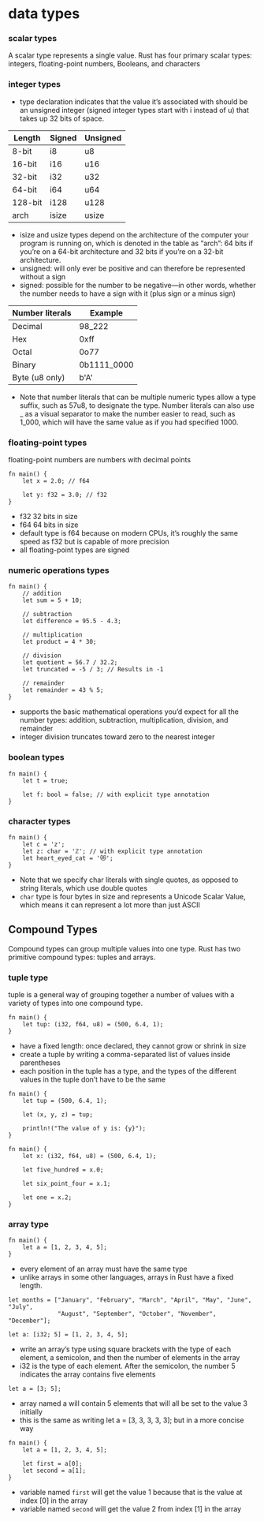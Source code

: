 # data types
### scalar types
A scalar type represents a single value. Rust has four primary scalar types: integers, floating-point numbers, Booleans, and characters

### integer types
 - type declaration indicates that the value it’s associated with should be an unsigned integer (signed integer types start with i instead of u) that takes up 32 bits of space. 

| Length | Signed | Unsigned |
|--------|--------|----------|
| 8-bit  | i8     | u8       |
| 16-bit | i16    | u16      |
| 32-bit | i32    | u32      |
| 64-bit | i64    | u64      |
| 128-bit| i128   | u128     |
| arch   | isize  | usize    |

 - isize and usize types depend on the architecture of the computer your program is running on, which is denoted in the table as “arch”: 64 bits if you’re on a 64-bit architecture and 32 bits if you’re on a 32-bit architecture.
 - unsigned: will only ever be positive and can therefore be represented without a sign
 - signed: possible for the number to be negative—in other words, whether the number needs to have a sign with it (plus sign or a minus sign)

| Number literals | Example |
|-----------------|---------|
| Decimal | 98_222 |
| Hex | 0xff |
| Octal | 0o77 |
| Binary | 0b1111_0000 |
| Byte (u8 only) | b'A' |

- Note that number literals that can be multiple numeric types allow a type suffix, such as 57u8, to designate the type. Number literals can also use _ as a visual separator to make the number easier to read, such as 1_000, which will have the same value as if you had specified 1000.

### floating-point types
floating-point numbers are numbers with decimal points
```
fn main() {
    let x = 2.0; // f64

    let y: f32 = 3.0; // f32
}
```
 - f32 32 bits in size
 - f64 64 bits in size
 - default type is f64 because on modern CPUs, it’s roughly the same speed as f32 but is capable of more precision
 - all floating-point types are signed

### numeric operations types
```
fn main() {
    // addition
    let sum = 5 + 10;

    // subtraction
    let difference = 95.5 - 4.3;

    // multiplication
    let product = 4 * 30;

    // division
    let quotient = 56.7 / 32.2;
    let truncated = -5 / 3; // Results in -1

    // remainder
    let remainder = 43 % 5;
}
```
 - supports the basic mathematical operations you’d expect for all the number types: addition, subtraction, multiplication, division, and remainder
 - integer division truncates toward zero to the nearest integer

### boolean types
```
fn main() {
    let t = true;

    let f: bool = false; // with explicit type annotation
}
```

### character types
```
fn main() {
    let c = 'z';
    let z: char = 'ℤ'; // with explicit type annotation
    let heart_eyed_cat = '😻';
}
```
 - Note that we specify char literals with single quotes, as opposed to string literals, which use double quotes
 - ```char``` type is four bytes in size and represents a Unicode Scalar Value, which means it can represent a lot more than just ASCII

## Compound Types
Compound types can group multiple values into one type. Rust has two primitive compound types: tuples and arrays.

### tuple type
tuple is a general way of grouping together a number of values with a variety of types into one compound type. 
```
fn main() {
    let tup: (i32, f64, u8) = (500, 6.4, 1);
}
```
 - have a fixed length: once declared, they cannot grow or shrink in size
 - create a tuple by writing a comma-separated list of values inside parentheses
 - each position in the tuple has a type, and the types of the different values in the tuple don’t have to be the same
```
fn main() {
    let tup = (500, 6.4, 1);

    let (x, y, z) = tup;

    println!("The value of y is: {y}");
}
```


```
fn main() {
    let x: (i32, f64, u8) = (500, 6.4, 1);

    let five_hundred = x.0;

    let six_point_four = x.1;

    let one = x.2;
}
```

### array type
```
fn main() {
    let a = [1, 2, 3, 4, 5];
}
```
 - every element of an array must have the same type 
 - unlike arrays in some other languages, arrays in Rust have a fixed length.
```
let months = ["January", "February", "March", "April", "May", "June", "July",
              "August", "September", "October", "November", "December"];
```

```
let a: [i32; 5] = [1, 2, 3, 4, 5];
```
 - write an array’s type using square brackets with the type of each element, a semicolon, and then the number of elements in the array
 - i32 is the type of each element. After the semicolon, the number 5 indicates the array contains five elements

```
let a = [3; 5];
```
 - array named a will contain 5 elements that will all be set to the value 3 initially
 - this is the same as writing let a = [3, 3, 3, 3, 3]; but in a more concise way

```
fn main() {
    let a = [1, 2, 3, 4, 5];

    let first = a[0];
    let second = a[1];
}
```
 - variable named ```first``` will get the value 1 because that is the value at index [0] in the array
 - variable named ```second``` will get the value 2 from index [1] in the array
